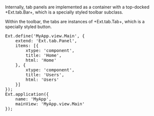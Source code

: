 Internally, tab panels are implemented as a container with a top-docked 
+Ext.tab.Bar+, which is a specially styled toolbar subclass. 

Within the toolbar, the tabs are instances of +Ext.tab.Tab+, which is
a specially styled button.

<pre class="runnable">
Ext.define('MyApp.view.Main', {
    extend: 'Ext.tab.Panel',
    items: [{
        xtype: 'component',
        title: 'Home',
        html: 'Home'
    }, {
        xtype: 'component',
        title: 'Users',
        html: 'Users'
    }]
});
Ext.application({
    name: 'MyApp',
    mainView: 'MyApp.view.Main'
});
</pre>
